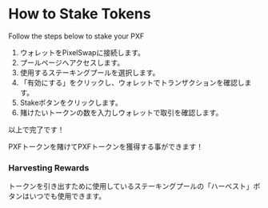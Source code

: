 # How to Stake Tokens

Follow the steps below to stake your PXF

1. ウォレットをPixelSwapに接続します。
2. プールページへアクセスします。
3. 使用するステーキングプールを選択します。
4. 「有効にする」をクリックし、ウォレットでトランザクションを確認します。
5. Stakeボタンをクリックします。
6. 賭けたいトークンの数を入力しウォレットで取引を確認します。

以上で完了です！

PXFトークンを賭けてPXFトークンを獲得する事ができます！

### Harvesting Rewards

トークンを引き出すために使用しているステーキングプールの「ハーベスト」ボタンはいつでも使用できます。
